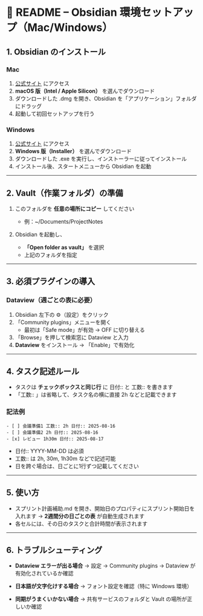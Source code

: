 
# **📖 README – Obsidian 環境セットアップ（Mac/Windows）**


## **1. Obsidian のインストール**

### **Mac**

1. [公式サイト](https://obsidian.md/download) にアクセス
2. **macOS 版（Intel / Apple Silicon）** を選んでダウンロード
3. ダウンロードした .dmg を開き、Obsidian を「アプリケーション」フォルダにドラッグ
4. 起動して初回セットアップを行う
    
### **Windows**

1. [公式サイト](https://obsidian.md/download) にアクセス
2. **Windows 版（Installer）** を選んでダウンロード
3. ダウンロードした .exe を実行し、インストーラーに従ってインストール
4. インストール後、スタートメニューから Obsidian を起動

---

## **2. Vault（作業フォルダ）の準備**

1. このフォルダを **任意の場所にコピー** してください
    - 例：~/Documents/ProjectNotes
    
2. Obsidian を起動し、
    - **「Open folder as vault」** を選択
    - 上記のフォルダを指定

---

## **3. 必須プラグインの導入**

### **Dataview（週ごとの表に必要）**

1. Obsidian 左下の ⚙️（設定）をクリック
2. 「Community plugins」メニューを開く
    - 最初は「Safe mode」が有効 → OFF に切り替える
3. 「Browse」を押して検索窓に Dataview と入力
4. **Dataview** をインストール → 「Enable」で有効化

---

## **4. タスク記述ルール**

- タスクは **チェックボックスと同じ行** に 日付:: と 工数:: を書きます
- 「工数:: 」は省略して、タスク名の横に直接 2h などと記載できます
    
### **記法例**

```
- [ ] 会議準備1 工数:: 2h 日付:: 2025-08-16
- [ ] 会議準備2 2h 日付:: 2025-08-16
- [x] レビュー 1h30m 日付:: 2025-08-17
```

- 日付:: YYYY-MM-DD は必須
- 工数:: は 2h, 30m, 1h30m などで記述可能
- 日を跨ぐ場合は、日ごとに1行ずつ記載してください
---

## **5. 使い方**

- スプリント計画補助.md を開き、開始日のプロパティにスプリント開始日を入れます
    → **2週間分の日ごとの表** が自動生成されます
- 各セルには、その日のタスクと合計時間が表示されます

---

## **6. トラブルシューティング**

- **Dataview エラーが出る場合**
    → 設定 → Community plugins → Dataview が有効化されているか確認
    
- **日本語が文字化けする場合**
    → フォント設定を確認（特に Windows 環境）
    
- **同期がうまくいかない場合**
    → 共有サービスのフォルダと Vault の場所が正しいか確認
    

